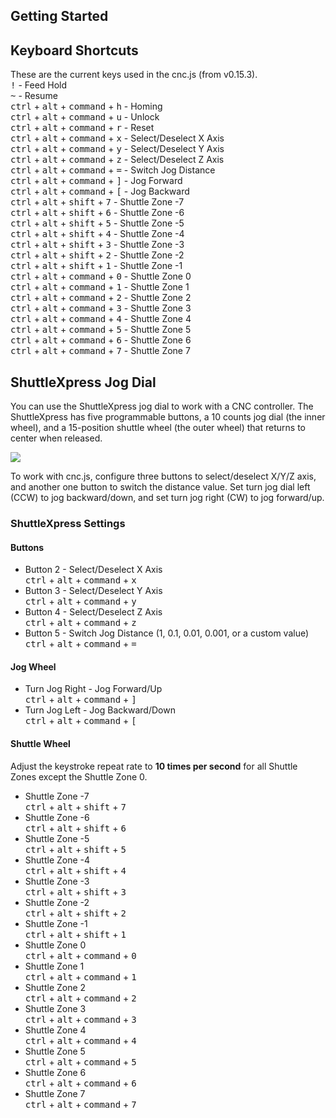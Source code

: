 ## Getting Started

## Keyboard Shortcuts
These are the current keys used in the cnc.js (from v0.15.3).<br>
<kbd>!</kbd> - Feed Hold<br>
<kbd>~</kbd> - Resume<br>
<kbd>ctrl</kbd> + <kbd>alt</kbd> + <kbd>command</kbd> + <kbd>h</kbd> - Homing<br>
<kbd>ctrl</kbd> + <kbd>alt</kbd> + <kbd>command</kbd> + <kbd>u</kbd> - Unlock<br>
<kbd>ctrl</kbd> + <kbd>alt</kbd> + <kbd>command</kbd> + <kbd>r</kbd> - Reset<br>
<kbd>ctrl</kbd> + <kbd>alt</kbd> + <kbd>command</kbd> + <kbd>x</kbd> - Select/Deselect X Axis<br>
<kbd>ctrl</kbd> + <kbd>alt</kbd> + <kbd>command</kbd> + <kbd>y</kbd> - Select/Deselect Y Axis<br>
<kbd>ctrl</kbd> + <kbd>alt</kbd> + <kbd>command</kbd> + <kbd>z</kbd> - Select/Deselect Z Axis<br>
<kbd>ctrl</kbd> + <kbd>alt</kbd> + <kbd>command</kbd> + <kbd>=</kbd> - Switch Jog Distance<br>
<kbd>ctrl</kbd> + <kbd>alt</kbd> + <kbd>command</kbd> + <kbd>]</kbd> - Jog Forward<br>
<kbd>ctrl</kbd> + <kbd>alt</kbd> + <kbd>command</kbd> + <kbd>[</kbd> - Jog Backward<br>
<kbd>ctrl</kbd> + <kbd>alt</kbd> + <kbd>shift</kbd> + <kbd>7</kbd> - Shuttle Zone -7<br>
<kbd>ctrl</kbd> + <kbd>alt</kbd> + <kbd>shift</kbd> + <kbd>6</kbd> - Shuttle Zone -6<br>
<kbd>ctrl</kbd> + <kbd>alt</kbd> + <kbd>shift</kbd> + <kbd>5</kbd> - Shuttle Zone -5<br>
<kbd>ctrl</kbd> + <kbd>alt</kbd> + <kbd>shift</kbd> + <kbd>4</kbd> - Shuttle Zone -4<br>
<kbd>ctrl</kbd> + <kbd>alt</kbd> + <kbd>shift</kbd> + <kbd>3</kbd> - Shuttle Zone -3<br>
<kbd>ctrl</kbd> + <kbd>alt</kbd> + <kbd>shift</kbd> + <kbd>2</kbd> - Shuttle Zone -2<br>
<kbd>ctrl</kbd> + <kbd>alt</kbd> + <kbd>shift</kbd> + <kbd>1</kbd> - Shuttle Zone -1<br>
<kbd>ctrl</kbd> + <kbd>alt</kbd> + <kbd>command</kbd> + <kbd>0</kbd> - Shuttle Zone 0<br>
<kbd>ctrl</kbd> + <kbd>alt</kbd> + <kbd>command</kbd> + <kbd>1</kbd> - Shuttle Zone 1<br>
<kbd>ctrl</kbd> + <kbd>alt</kbd> + <kbd>command</kbd> + <kbd>2</kbd> - Shuttle Zone 2<br>
<kbd>ctrl</kbd> + <kbd>alt</kbd> + <kbd>command</kbd> + <kbd>3</kbd> - Shuttle Zone 3<br>
<kbd>ctrl</kbd> + <kbd>alt</kbd> + <kbd>command</kbd> + <kbd>4</kbd> - Shuttle Zone 4<br>
<kbd>ctrl</kbd> + <kbd>alt</kbd> + <kbd>command</kbd> + <kbd>5</kbd> - Shuttle Zone 5<br>
<kbd>ctrl</kbd> + <kbd>alt</kbd> + <kbd>command</kbd> + <kbd>6</kbd> - Shuttle Zone 6<br>
<kbd>ctrl</kbd> + <kbd>alt</kbd> + <kbd>command</kbd> + <kbd>7</kbd> - Shuttle Zone 7<br>

## ShuttleXpress Jog Dial
You can use the ShuttleXpress jog dial to work with a CNC controller. The ShuttleXpress has five programmable buttons, a 10 counts jog dial (the inner wheel), and a 15-position shuttle wheel (the outer wheel) that returns to center when released.

![](https://raw.githubusercontent.com/cheton/cnc.js/dev/media/ShuttleXpress.jpg)

To work with cnc.js, configure three buttons to select/deselect X/Y/Z axis, and another one button to switch the distance value. Set turn jog dial left (CCW) to jog backward/down, and set turn jog right (CW) to jog forward/up.

### ShuttleXpress Settings

#### Buttons
* Button 2 - Select/Deselect X Axis<br>
  <kbd>ctrl</kbd> + <kbd>alt</kbd> + <kbd>command</kbd> + <kbd>x</kbd>
* Button 3 - Select/Deselect Y Axis<br>
  <kbd>ctrl</kbd> + <kbd>alt</kbd> + <kbd>command</kbd> + <kbd>y</kbd> 
* Button 4 - Select/Deselect Z Axis<br>
  <kbd>ctrl</kbd> + <kbd>alt</kbd> + <kbd>command</kbd> + <kbd>z</kbd> 
* Button 5 - Switch Jog Distance (1, 0.1, 0.01, 0.001, or a custom value)<br>
  <kbd>ctrl</kbd> + <kbd>alt</kbd> + <kbd>command</kbd> + <kbd>=</kbd> 

#### Jog Wheel
* Turn Jog Right - Jog Forward/Up<br>
  <kbd>ctrl</kbd> + <kbd>alt</kbd> + <kbd>command</kbd> + <kbd>]</kbd> 
* Turn Jog Left - Jog Backward/Down<br>
  <kbd>ctrl</kbd> + <kbd>alt</kbd> + <kbd>command</kbd> + <kbd>[</kbd> 

#### Shuttle Wheel

Adjust the keystroke repeat rate to **10 times per second** for all Shuttle Zones except the Shuttle Zone 0.

* Shuttle Zone -7<br>
  <kbd>ctrl</kbd> + <kbd>alt</kbd> + <kbd>shift</kbd> + <kbd>7</kbd>
* Shuttle Zone -6<br>
  <kbd>ctrl</kbd> + <kbd>alt</kbd> + <kbd>shift</kbd> + <kbd>6</kbd>
* Shuttle Zone -5<br>
  <kbd>ctrl</kbd> + <kbd>alt</kbd> + <kbd>shift</kbd> + <kbd>5</kbd>
* Shuttle Zone -4<br>
  <kbd>ctrl</kbd> + <kbd>alt</kbd> + <kbd>shift</kbd> + <kbd>4</kbd>
* Shuttle Zone -3<br>
  <kbd>ctrl</kbd> + <kbd>alt</kbd> + <kbd>shift</kbd> + <kbd>3</kbd>
* Shuttle Zone -2<br>
  <kbd>ctrl</kbd> + <kbd>alt</kbd> + <kbd>shift</kbd> + <kbd>2</kbd>
* Shuttle Zone -1<br>
  <kbd>ctrl</kbd> + <kbd>alt</kbd> + <kbd>shift</kbd> + <kbd>1</kbd>
* Shuttle Zone 0<br>
  <kbd>ctrl</kbd> + <kbd>alt</kbd> + <kbd>command</kbd> + <kbd>0</kbd>
* Shuttle Zone 1<br>
  <kbd>ctrl</kbd> + <kbd>alt</kbd> + <kbd>command</kbd> + <kbd>1</kbd>
* Shuttle Zone 2<br>
  <kbd>ctrl</kbd> + <kbd>alt</kbd> + <kbd>command</kbd> + <kbd>2</kbd>
* Shuttle Zone 3<br>
  <kbd>ctrl</kbd> + <kbd>alt</kbd> + <kbd>command</kbd> + <kbd>3</kbd>
* Shuttle Zone 4<br>
  <kbd>ctrl</kbd> + <kbd>alt</kbd> + <kbd>command</kbd> + <kbd>4</kbd>
* Shuttle Zone 5<br>
  <kbd>ctrl</kbd> + <kbd>alt</kbd> + <kbd>command</kbd> + <kbd>5</kbd>
* Shuttle Zone 6<br>
  <kbd>ctrl</kbd> + <kbd>alt</kbd> + <kbd>command</kbd> + <kbd>6</kbd>
* Shuttle Zone 7<br>
  <kbd>ctrl</kbd> + <kbd>alt</kbd> + <kbd>command</kbd> + <kbd>7</kbd>